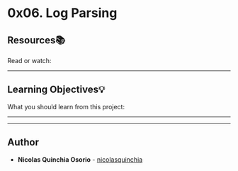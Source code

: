 # 0x06. Log Parsing

## Resources:books:
Read or watch:

---
## Learning Objectives:bulb:
What you should learn from this project:

---
---

## Author
* **Nicolas Quinchia Osorio** - [nicolasquinchia](https://github.com/nicolasquinchia)